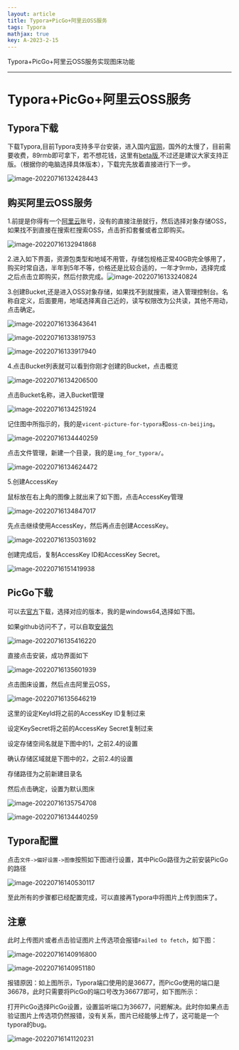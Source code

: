 ```yaml
---
layout: article
title: Typora+PicGo+阿里云OSS服务
tags: Typora
mathjax: true
key: A-2023-2-15
---
```


Typora+PicGo+阿里云OSS服务实现图床功能

<!--more-->

***

# Typora+PicGo+阿里云OSS服务

## Typora下载

下载Typora,目前Typora支持多平台安装，进入国内[官网](https://typoraio.cn/)，国外的太慢了，目前需要收费，89rmb即可拿下，若不想花钱，这里有[beta版](https://www.aliyundrive.com/s/26FApafqRFo),不过还是建议大家支持正版。（根据你的电脑选择具体版本），下载完先放着直接进行下一步。

![image-20220716132428443](https://vicent-picture-for-typora.oss-cn-beijing.aliyuncs.com/img_for_typora/image-20220716132428443.png)

## 购买阿里云OSS服务

1.前提是你得有一个[阿里云](https://www.aliyun.com/)账号，没有的直接注册就行，然后选择对象存储OSS，如果找不到直接在搜索栏搜索OSS，点击折扣套餐或者立即购买。

![image-20220716132941868](https://vicent-picture-for-typora.oss-cn-beijing.aliyuncs.com/img_for_typora/image-20220716132941868.png)

2.进入如下界面，资源包类型和地域不用管，存储包规格正常40GB完全够用了，购买时常自选，半年到5年不等，价格还是比较合适的，一年才9rmb，选择完成之后点击立即购买，然后付款完成。![image-20220716133240824](https://vicent-picture-for-typora.oss-cn-beijing.aliyuncs.com/img_for_typora/image-20220716133240824.png)

3.创建Bucket,还是进入OSS对象存储，如果找不到就搜索，进入管理控制台。名称自定义，后面要用，地域选择离自己近的，读写权限改为公共读，其他不用动，点击确定。

![image-20220716133643641](https://vicent-picture-for-typora.oss-cn-beijing.aliyuncs.com/img_for_typora/image-20220716133643641.png)

![image-20220716133819753](https://vicent-picture-for-typora.oss-cn-beijing.aliyuncs.com/img_for_typora/image-20220716133819753.png)

![image-20220716133917940](https://vicent-picture-for-typora.oss-cn-beijing.aliyuncs.com/img_for_typora/image-20220716133917940.png)

4.点击Bucket列表就可以看到你刚才创建的Bucket，点击概览

![image-20220716134206500](https://vicent-picture-for-typora.oss-cn-beijing.aliyuncs.com/img_for_typora/image-20220716134206500.png)

点击Bucket名称，进入Bucket管理

![image-20220716134251924](https://vicent-picture-for-typora.oss-cn-beijing.aliyuncs.com/img_for_typora/image-20220716134251924.png)

记住图中所指示的，我的是`vicent-picture-for-typora`和`oss-cn-beijing`。

![image-20220716134440259](https://vicent-picture-for-typora.oss-cn-beijing.aliyuncs.com/img_for_typora/image-20220716134440259.png)

点击文件管理，新建一个目录，我的是`img_for_typora/`。

![image-20220716134624472](https://vicent-picture-for-typora.oss-cn-beijing.aliyuncs.com/img_for_typora/image-20220716134624472.png)

5.创建AccessKey

鼠标放在右上角的图像上就出来了如下图，点击AccessKey管理

![image-20220716134847017](https://vicent-picture-for-typora.oss-cn-beijing.aliyuncs.com/img_for_typora/image-20220716134847017.png)

先点击继续使用AccessKey，然后再点击创建AccessKey。

![image-20220716135031692](https://vicent-picture-for-typora.oss-cn-beijing.aliyuncs.com/img_for_typora/image-20220716135031692.png)

创建完成后，复制AccessKey ID和AccessKey Secret。

![image-20220716151419938](https://vicent-picture-for-typora.oss-cn-beijing.aliyuncs.com/img_for_typora/image-20220716151419938.png)

## PicGo下载

可以去[官方](https://github.com/Molunerfinn/PicGo/releases/tag/v2.3.0)下载，选择对应的版本，我的是windows64,选择如下图。

如果github访问不了，可以自取[安装包](https://www.aliyundrive.com/s/ViQCSDpgcHL)

![image-20220716135416220](https://vicent-picture-for-typora.oss-cn-beijing.aliyuncs.com/img_for_typora/image-20220716135416220.png)

直接点击安装，成功界面如下

![image-20220716135601939](https://vicent-picture-for-typora.oss-cn-beijing.aliyuncs.com/img_for_typora/image-20220716135601939.png)

点击图床设置，然后点击阿里云OSS，

![image-20220716135646219](https://vicent-picture-for-typora.oss-cn-beijing.aliyuncs.com/img_for_typora/image-20220716135646219.png)

这里的设定KeyId将之前的AccessKey ID复制过来

设定KeySecret将之前的AccessKey Secret复制过来

设定存储空间名就是下图中的1，之前2.4的设置

确认存储区域就是下图中的2，之前2.4的设置

存储路径为之前新建目录名

然后点击确定，设置为默认图床

![image-20220716135754708](https://vicent-picture-for-typora.oss-cn-beijing.aliyuncs.com/img_for_typora/image-20220716135754708.png)

![image-20220716134440259](https://vicent-picture-for-typora.oss-cn-beijing.aliyuncs.com/img_for_typora/image-20220716134440259.png)

## Typora配置

点击`文件->偏好设置->图像`按照如下图进行设置，其中PicGo路径为之前安装PicGo的路径

![image-20220716140530117](https://vicent-picture-for-typora.oss-cn-beijing.aliyuncs.com/img_for_typora/image-20220716140530117.png)

至此所有的步骤都已经配置完成，可以直接再Typora中将图片上传到图床了。

## 注意

此时上传图片或者点击验证图片上传选项会报错`Failed to fetch`，如下图：

![image-20220716140916800](https://vicent-picture-for-typora.oss-cn-beijing.aliyuncs.com/img_for_typora/image-20220716140916800.png)

![image-20220716140951180](https://vicent-picture-for-typora.oss-cn-beijing.aliyuncs.com/img_for_typora/image-20220716140951180.png)

报错原因：如上图所示，Typora端口使用的是36677，而PicGo使用的端口是36678，此时只需要将PicGo的端口号改为36677即可，如下图所示：

打开PicGo选择PicGo设置，设置监听端口为36677，问题解决。此时你如果点击验证图片上传选项仍然报错，没有关系，图片已经能够上传了，这可能是一个typora的bug。

![image-20220716141120231](https://vicent-picture-for-typora.oss-cn-beijing.aliyuncs.com/img_for_typora/image-20220716141120231.png)